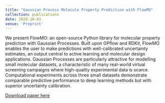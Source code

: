 ```yaml
---
title: "Gaussian Process Molecule Property Prediction with FlowMO"
collection: publications
date: 2020-10-01
venue: 'Preprint' 
---
```

We present FlowMO: an open-source Python library for molecular property prediction with Gaussian Processes. Built upon GPflow and RDKit, FlowMO enables the user to make predictions with well-calibrated uncertainty estimates, an output central to active learning and molecular design applications. Gaussian Processes are particularly attractive for modelling small molecular datasets, a characteristic of many real-world virtual screening campaigns where high-quality experimental data is scarce. Computational experiments across three small datasets demonstrate comparable predictive performance to deep learning methods but with superior uncertainty calibration.

[Download paper here](http://henrymoss.github.io/files/FlowMO.pdf)

